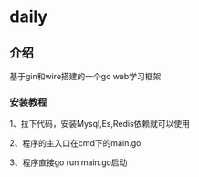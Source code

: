 # daily

## 介绍
基于gin和wire搭建的一个go web学习框架

### 安装教程
1、拉下代码，安装Mysql,Es,Redis依赖就可以使用

2、程序的主入口在cmd下的main.go

3、程序直接go run main.go启动



